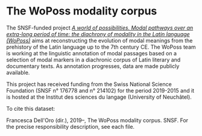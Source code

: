 # The WoPoss modality corpus

The SNSF-funded project _[A world of possibilities. Modal pathways over an extra-long period of time: the diachrony of modality in the Latin language (WoPoss)](https://woposs.unine.ch/)_ aims at reconstructing the evolution of modal meanings from the prehistory of the Latin language up to the 7th century CE. The WoPoss team is working at the linguistic annotation of modal passages based on a selection of modal markers in a diachronic corpus of Latin literary and documentary texts. As annotation progresses, data are made publicly available.

This project has received funding from the Swiss National Science Foundation (SNSF n° 176778 and n° 214102) for the period 2019-2015 and it is hosted at the Institut des sciences du langage (University of Neuchâtel).

To cite this dataset:

Francesca Dell'Oro (dir.), 2019–, The WoPoss modality corpus. SNSF. For the precise responsibility description, see each file. 


